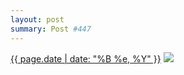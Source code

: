 ```yaml
---
layout: post
summary: Post #447
---
```


<p>
  <time><a href="/447">{{ page.date | date: "%B %e, %Y" }}</a></time>
  <a href="/447"><img src="{{ site.assets_url }}/447-480.jpg" srcset="{{ site.assets_url }}/447-960.jpg 960w, {{ site.assets_url }}/447-720.jpg 720w, {{ site.assets_url }}/447-480.jpg 480w, {{ site.assets_url }}/447-240.jpg 240w" sizes="(min-width: 700px) 50vw, calc(100vw - 2rem)" /></a>
</p>
